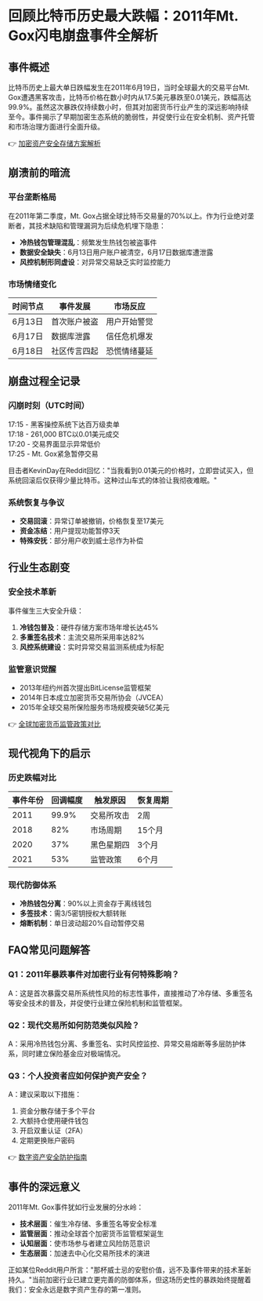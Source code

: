 # 回顾比特币历史最大跌幅：2011年Mt. Gox闪电崩盘事件全解析

## 事件概述

比特币历史上最大单日跌幅发生在2011年6月19日，当时全球最大的交易平台Mt. Gox遭遇黑客攻击，比特币价格在数小时内从17.5美元暴跌至0.01美元，跌幅高达99.9%。虽然这次暴跌仅持续数小时，但其对加密货币行业产生的深远影响持续至今。事件揭示了早期加密生态系统的脆弱性，并促使行业在安全机制、资产托管和市场治理方面进行全面升级。

👉 [加密资产安全存储方案解析](https://bit.ly/okx_welcome)

## 崩溃前的暗流

### 平台垄断格局
在2011年第二季度，Mt. Gox占据全球比特币交易量的70%以上。作为行业绝对垄断者，其技术缺陷和管理漏洞为后续危机埋下隐患：
- **冷热钱包管理混乱**：频繁发生热钱包被盗事件
- **数据安全缺失**：6月13日用户账户被清空，6月17日数据库遭泄露
- **风控机制形同虚设**：对异常交易缺乏实时监控能力

### 市场情绪变化
| 时间节点 | 事件发展 | 市场反应 |
|---------|---------|---------|
| 6月13日 | 首次账户被盗 | 用户开始警觉 |
| 6月17日 | 数据库泄露 | 信任危机爆发 |
| 6月18日 | 社区传言四起 | 恐慌情绪蔓延 |

## 崩盘过程全记录

### 闪崩时刻（UTC时间）
17:15 - 黑客操控系统下达百万级卖单  
17:18 - 261,000 BTC以0.01美元成交  
17:20 - 交易界面显示异常低价  
17:25 - Mt. Gox紧急暂停交易  

目击者KevinDay在Reddit回忆："当我看到0.01美元的价格时，立即尝试买入，但系统回滚后仅获得少量比特币。这种过山车式的体验让我彻夜难眠。"

### 系统恢复与争议
- **交易回滚**：异常订单被撤销，价格恢复至17美元
- **资金冻结**：用户提现功能暂停3天
- **特殊安抚**：部分用户收到威士忌作为补偿

## 行业生态剧变

### 安全技术革新
事件催生三大安全升级：
1. **冷钱包普及**：硬件存储方案市场年增长达45%
2. **多重签名技术**：主流交易所采用率达82%
3. **风控系统建设**：实时异常交易监测系统成为标配

### 监管意识觉醒
- 2013年纽约州首次提出BitLicense监管框架
- 2014年日本成立加密货币交易所协会（JVCEA）
- 2015年全球交易所保险服务市场规模突破5亿美元

👉 [全球加密货币监管政策对比](https://bit.ly/okx_welcome)

## 现代视角下的启示

### 历史跌幅对比
| 事件年份 | 回调幅度 | 触发原因 | 恢复周期 |
|---------|---------|---------|---------|
| 2011 | 99.9% | 交易所攻击 | 2周 |
| 2018 | 82% | 市场周期 | 15个月 |
| 2020 | 37% | 黑色星期四 | 3个月 |
| 2021 | 53% | 监管政策 | 6个月 |

### 现代防御体系
- **冷热钱包分离**：90%以上资金存于离线钱包
- **多签技术**：需3/5密钥授权大额转账
- **熔断机制**：单日波动超20%自动暂停交易

## FAQ常见问题解答

### Q1：2011年暴跌事件对加密行业有何特殊影响？
A：这是首次暴露交易所系统性风险的标志性事件，直接推动了冷存储、多重签名等安全技术的普及，并促使行业建立保险机制和监管框架。

### Q2：现代交易所如何防范类似风险？
A：采用冷热钱包分离、多重签名、实时风控监控、异常交易熔断等多层防护体系，同时建立保险基金应对极端情况。

### Q3：个人投资者应如何保护资产安全？
A：建议采取以下措施：
1. 资金分散存储于多个平台
2. 大额持仓使用硬件钱包
3. 开启双重认证（2FA）
4. 定期更换账户密码

👉 [数字资产安全防护指南](https://bit.ly/okx_welcome)

## 事件的深远意义

2011年Mt. Gox事件犹如行业发展的分水岭：
- **技术层面**：催生冷存储、多重签名等安全标准
- **监管层面**：推动全球首个加密货币监管框架诞生
- **认知层面**：使市场参与者建立风险防范意识
- **生态层面**：加速去中心化交易所技术的演进

正如某位Reddit用户所言："那杯威士忌的安慰价值，远不及事件带来的技术革新持久。"当前加密行业已建立更完善的防御体系，但这场历史性的暴跌始终提醒着我们：安全永远是数字资产生存的第一准则。